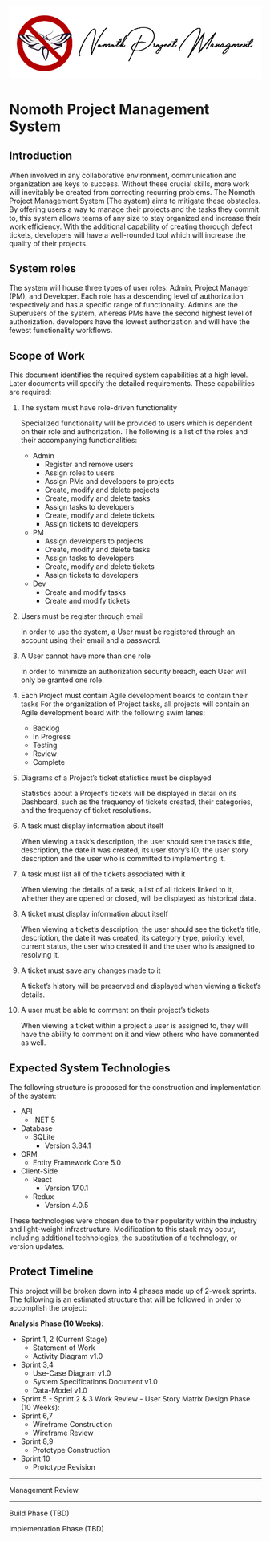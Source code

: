 ![](https://github.com/KeethSpindler/Nomoth/blob/master/assets/logo/Nomoth-Logo-Script.png?raw=true)
# Nomoth Project Management System

## Introduction

When involved in any collaborative environment, communication and organization are keys to success. Without these crucial skills, more work will inevitably be created from correcting recurring problems. The Nomoth Project Management System (The system) aims to mitigate these obstacles. By offering users a way to manage their projects and the tasks they commit to, this system allows teams of any size to stay organized and increase their work efficiency. With the additional capability of creating thorough defect tickets, developers will have a well-rounded tool which will increase the quality of their projects.

## System roles

The system will house three types of user roles: Admin, Project Manager (PM), and Developer. Each role has a descending level of authorization respectively and has a specific range of functionality. Admins are the Superusers of the system, whereas PMs have the second highest level of authorization. developers have the lowest authorization and will have the fewest functionality workflows.

## Scope of Work

This document identifies the required system capabilities at a high level. Later documents will specify the detailed requirements. These capabilities are required:

1. The system must have role-driven functionality

   Specialized functionality will be provided to users which is dependent on their role and authorization. The following is a list of the roles and their accompanying functionalities:

   - Admin
     - Register and remove users
     - Assign roles to users
     - Assign PMs and developers to projects
     - Create, modify and delete projects
     - Create, modify and delete tasks
     - Assign tasks to developers
     - Create, modify and delete tickets
     - Assign tickets to developers
   - PM
     - Assign developers to projects
     - Create, modify and delete tasks
     - Assign tasks to developers
     - Create, modify and delete tickets
     - Assign tickets to developers
   - Dev
     - Create and modify tasks
     - Create and modify tickets

2. Users must be register through email

   In order to use the system, a User must be registered through an account using their email and a password.

3. A User cannot have more than one role

   In order to minimize an authorization security breach, each User will only be granted one role.

4. Each Project must contain Agile development boards to contain their tasks
   For the organization of Project tasks, all projects will contain an Agile development board with the following swim lanes:
   - Backlog
   - In Progress
   - Testing
   - Review
   - Complete
5. Diagrams of a Project’s ticket statistics must be displayed

   Statistics about a Project’s tickets will be displayed in detail on its Dashboard, such as the frequency of tickets created, their categories, and the frequency of ticket resolutions.

6. A task must display information about itself

   When viewing a task’s description, the user should see the task’s title, description, the date it was created, its user story’s ID, the user story description and the user who is committed to implementing it.

7. A task must list all of the tickets associated with it

   When viewing the details of a task, a list of all tickets linked to it, whether they are opened or closed, will be displayed as historical data.

8. A ticket must display information about itself

   When viewing a ticket’s description, the user should see the ticket’s title, description, the date it was created, its category type, priority level, current status, the user who created it and the user who is assigned to resolving it.

9. A ticket must save any changes made to it

   A ticket’s history will be preserved and displayed when viewing a ticket’s details.

10. A user must be able to comment on their project’s tickets

    When viewing a ticket within a project a user is assigned to, they will have the ability to comment on it and view others who have commented as well.

## Expected System Technologies

The following structure is proposed for the construction and implementation of the system:

- API
  - .NET 5
- Database
  - SQLite
    - Version 3.34.1
- ORM
  - Entity Framework Core 5.0
- Client-Side
  - React
    - Version 17.0.1
  - Redux
    - Version 4.0.5

These technologies were chosen due to their popularity within the industry and light-weight infrastructure. Modification to this stack may occur, including additional technologies, the substitution of a technology, or version updates.

## Protect Timeline

This project will be broken down into 4 phases made up of 2-week sprints. The following is an estimated structure that will be followed in order to accomplish the project:

**Analysis Phase (10 Weeks)**:

- Sprint 1, 2 (Current Stage)
  - Statement of Work
  - Activity Diagram v1.0
- Sprint 3,4
  - Use-Case Diagram v1.0
  - System Specifications Document v1.0
  - Data-Model v1.0
- Sprint 5 - Sprint 2 & 3 Work Review - User Story Matrix
  Design Phase (10 Weeks):
- Sprint 6,7
  - Wireframe Construction
  - Wireframe Review
- Sprint 8,9
  - Prototype Construction
- Sprint 10
  - Prototype Revision

---

Management Review

---

Build Phase (TBD)

Implementation Phase (TBD)
